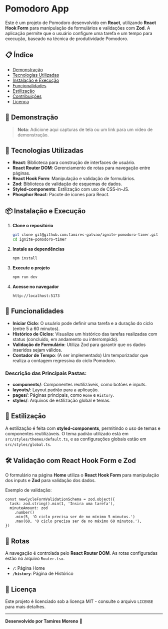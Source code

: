 # Pomodoro App

Este é um projeto de Pomodoro desenvolvido em **React**, utilizando **React Hook Form** para manipulação de formulários e validações com **Zod**. A aplicação permite que o usuário configure uma tarefa e um tempo para execução, baseado na técnica de produtividade Pomodoro.

## 📋 Índice
- [Demonstração](#-demonstração)
- [Tecnologias Utilizadas](#-tecnologias-utilizadas)
- [Instalação e Execução](#-instalação-e-execução)
- [Funcionalidades](#-funcionalidades)
- [Estilização](#-estilização)
- [Contribuições](#-contribuições)
- [Licença](#-licença)

## 🎥 Demonstração

> **Nota**: Adicione aqui capturas de tela ou um link para um vídeo de demonstração.

## 🚀 Tecnologias Utilizadas

- **React**: Biblioteca para construção de interfaces de usuário.
- **React Router DOM**: Gerenciamento de rotas para navegação entre páginas.
- **React Hook Form**: Manipulação e validação de formulários.
- **Zod**: Biblioteca de validação de esquemas de dados.
- **Styled-components**: Estilização com uso de CSS-in-JS.
- **Phosphor React**: Pacote de ícones para React.

## 📦 Instalação e Execução

1. **Clone o repositório**
   ```bash
   git clone git@github.com:tamires-galvao/ignite-pomodoro-timer.git
   cd ignite-pomodoro-timer
   ```

2. **Instale as dependências**
   ```bash
   npm install
   ```

3. **Execute o projeto**
   ```bash
   npm run dev
   ```

4. **Acesse no navegador**
   ```
   http://localhost:5173
   ```

## 📝 Funcionalidades

- **Iniciar Ciclo**: O usuário pode definir uma tarefa e a duração do ciclo (entre 5 a 60 minutos).
- **Histórico de Ciclos**: Visualize um histórico das tarefas realizadas com status (concluído, em andamento ou interrompido).
- **Validação de Formulário**: Utiliza Zod para garantir que os dados inseridos sejam válidos.
- **Contador de Tempo**: (A ser implementado) Um temporizador que realiza a contagem regressiva do ciclo Pomodoro.

### Descrição das Principais Pastas:

- **components/**: Componentes reutilizáveis, como botões e inputs.
- **layouts/**: Layout padrão para a aplicação.
- **pages/**: Páginas principais, como `Home` e `History`.
- **styles/**: Arquivos de estilização global e temas.

## 💅 Estilização

A estilização é feita com **styled-components**, permitindo o uso de temas e componentes reutilizáveis. O tema padrão utilizado está em `src/styles/themes/default.ts`, e as configurações globais estão em `src/styles/global.ts`.


## 🛠️ Validação com React Hook Form e Zod

O formulário na página **Home** utiliza o **React Hook Form** para manipulação dos inputs e **Zod** para validação dos dados.

Exemplo de validação:

```tsx
const newCycleFormValidationSchema = zod.object({
  task: zod.string().min(1, 'Insira uma tarefa'),
  minuteAmount: zod
    .number()
    .min(5, 'O ciclo precisa ser de no mínimo 5 minutos.')
    .max(60, 'O ciclo precisa ser de no máximo 60 minutos.'),
})
```

## 🔄 Rotas

A navegação é controlada pelo **React Router DOM**. As rotas configuradas estão no arquivo `Router.tsx`.

- **`/`**: Página Home
- **`/history`**: Página de Histórico

## 📜 Licença

Este projeto é licenciado sob a licença MIT - consulte o arquivo `LICENSE` para mais detalhes.

---

**Desenvolvido por Tamires Moreno** 🚀
